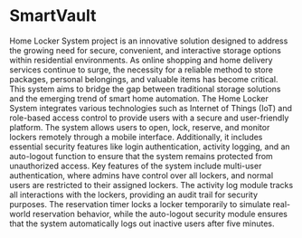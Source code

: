 # SmartVault
Home Locker System 
project is an innovative solution designed to address the 
growing need for secure, convenient, and interactive storage options within residential 
environments. As online shopping and home delivery services continue to surge, the 
necessity for a reliable method to store packages, personal belongings, and valuable items 
has become critical. This system aims to bridge the gap between traditional storage 
solutions and the emerging trend of smart home automation. 
The Home Locker System integrates various technologies such as Internet of Things (IoT) 
and role-based access control to provide users with a secure and user-friendly platform. 
The system allows users to open, lock, reserve, and monitor lockers remotely through a 
mobile interface. Additionally, it includes essential security features like login 
authentication, activity logging, and an auto-logout function to ensure that the system 
remains protected from unauthorized access. 
Key features of the system include multi-user authentication, where admins have control 
over all lockers, and normal users are restricted to their assigned lockers. The activity log 
module tracks all interactions with the lockers, providing an audit trail for security 
purposes. The reservation timer locks a locker temporarily to simulate real-world 
reservation behavior, while the auto-logout security module ensures that the system 
automatically logs out inactive users after five minutes.
